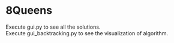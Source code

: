 # 8Queens
Execute gui.py to see all the solutions. <br>
Execute gui_backtracking.py to see the visualization of algorithm.
